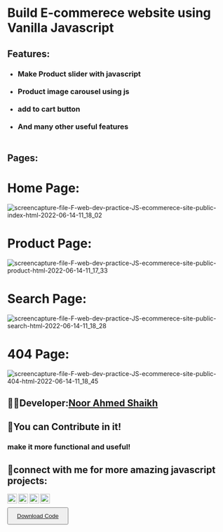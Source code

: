 # Build E-commerece website using Vanilla Javascript

## Features:
<ul>
  <h3>
 <li><strong>Make Product slider with javascript</strong></li><br>
 <li><strong>Product image carousel using js</strong></li><br>
 <li><strong>add to cart button</strong></li><br>
<li><strong>And many other useful features</strong></li><br>
  </h3>
</ul>

## Pages:
# Home Page:
![screencapture-file-F-web-dev-practice-JS-ecommerece-site-public-index-html-2022-06-14-11_18_02](https://user-images.githubusercontent.com/60597502/173637985-a8e588cd-aea1-4d62-b580-6d696e0113f6.png)

# Product Page:
![screencapture-file-F-web-dev-practice-JS-ecommerece-site-public-product-html-2022-06-14-11_17_33](https://user-images.githubusercontent.com/60597502/173638302-030700dc-02ed-4643-8ad0-eb47f8fcd2f4.png)


# Search Page:
![screencapture-file-F-web-dev-practice-JS-ecommerece-site-public-search-html-2022-06-14-11_18_28](https://user-images.githubusercontent.com/60597502/173638282-25d0f00f-6b33-4047-9857-e691b76a18ac.png)


# 404 Page:
![screencapture-file-F-web-dev-practice-JS-ecommerece-site-public-404-html-2022-06-14-11_18_45](https://user-images.githubusercontent.com/60597502/173638258-79f029c9-dff2-44de-8a17-7e83fd6a007e.png)


## 👨‍💻Developer:<a href="https://www.linkedin.com/in/noor-ahmed-shaikh-2989691b4/">Noor Ahmed Shaikh</a>

## 🤝You can Contribute in it!
### make it more functional and useful!


## :small_blue_diamond:connect with me for more amazing javascript projects:
[<img align="left" alt="Noor Ahmed Shaikh | LinkedIn" width="22px" src="https://cdn.jsdelivr.net/npm/simple-icons@v3/icons/linkedin.svg" />][linkedin]
[<img align="left" alt="Noor Ahmed Shaikh | Facebook" width="22px" src="https://cdn.jsdelivr.net/npm/simple-icons@v3/icons/facebook.svg" />][facebook]
[<img align="left" alt="Noor Ahmed Shaikh | instagram" width="22px" src="https://cdn.jsdelivr.net/npm/simple-icons@v3/icons/instagram.svg" />][instagram]
[<img align="left" alt="Noor Ahmed Shaikh | youtube" width="22px" src="https://cdn.jsdelivr.net/npm/simple-icons@v3/icons/youtube.svg" />][youtube]<br>


[instagram]: https://www.instagram.com/noor_ahmed_shykh/
[facebook]: https://web.facebook.com/profile.php?id=100010125183183/
[linkedin]: https://www.linkedin.com/in/noor-ahmed-shaikh-2989691b4/
[youtube]: https://www.youtube.com/channel/UCjL6YmenQdWJ2zM-spMUb4w

<button style="backgroundColor:green;padding:10px 20px;"><a href="https://github.com/Noor-Ahmed-12/ecommerecewithjs.github.io/archive/refs/heads/main.zip">Download Code</a></button>
